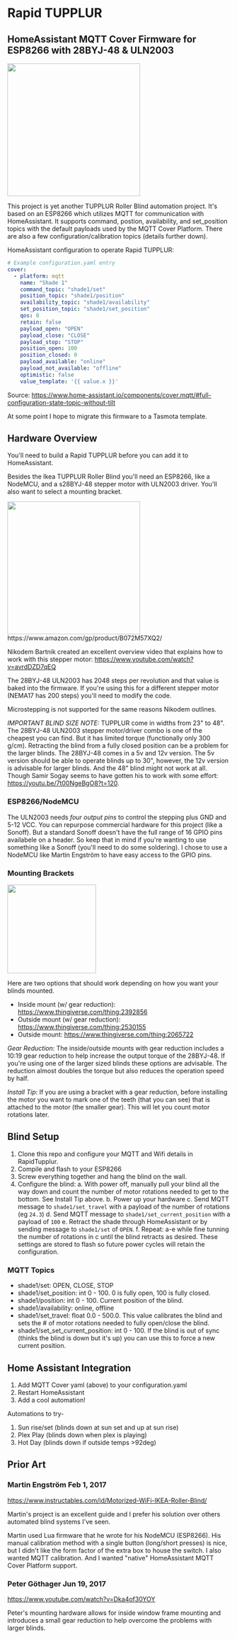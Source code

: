 # Rapid TUPPLUR

## HomeAssistant MQTT Cover Firmware for ESP8266 with 28BYJ-48 & ULN2003  

<img src="https://www.ikea.com/PIAimages/0602894_PE680588_S5.JPG" width="300px" />

This project is yet another TUPPLUR Roller Blind automation project. It's based on an ESP8266 which utilizes MQTT for communication with HomeAssistant. It supports command, postion, availability, and set_position topics with the default payloads used by the MQTT Cover Platform. There are also a few configuration/calibration topics (details further down).

HomeAssistant configuration to operate Rapid TUPPLUR: 

```yaml
# Example configuration.yaml entry
cover:
  - platform: mqtt
    name: "Shade 1"
    command_topic: "shade1/set"
    position_topic: "shade1/position"
    availability_topic: "shade1/availability"
    set_position_topic: "shade1/set_position"
    qos: 0
    retain: false
    payload_open: "OPEN"
    payload_close: "CLOSE"
    payload_stop: "STOP"
    position_open: 100
    position_closed: 0
    payload_available: "online"
    payload_not_available: "offline"
    optimistic: false
    value_template: '{{ value.x }}'
```
Source: https://www.home-assistant.io/components/cover.mqtt/#full-configuration-state-topic-without-tilt

At some point I hope to migrate this firmware to a Tasmota template.

## Hardware Overview

You'll need to build a Rapid TUPPLUR before you can add it to HomeAssistant.

Besides the Ikea TUPPLUR Roller Blind you'll need an ESP8266, like a NodeMCU, and a s28BYJ-48 stepper motor with ULN2003 driver. You'll also want to select a mounting bracket.

<img src="https://images-na.ssl-images-amazon.com/images/I/7115Yl4jXQL._SL1001_.jpg" width="300px" />
https://www.amazon.com/gp/product/B072M57XQ2/

Nikodem Bartnik created an excellent overview video that explains how to work with this stepper motor:
https://www.youtube.com/watch?v=avrdDZD7qEQ

The 28BYJ-48 ULN2003 has 2048 steps per revolution and that value is baked into the firmware. If you're using this for a different stepper
motor (NEMA17 has 200 steps) you'll need to modify the code.

Microstepping is not supported for the same reasons Nikodem outlines.

*IMPORTANT BLIND SIZE NOTE:* TUPPLUR come in widths from 23" to 48". The 28BYJ-48 ULN2003 stepper motor/driver combo is one of the cheapest you can find. But it has limited torque (functionally only 300 g/cm). Retracting the blind from a fully closed position can be a problem for the larger blinds. The 28BYJ-48 comes in a 5v and 12v version. The 5v version should be able to operate blinds up to 30", however, the 12v version is advisable for larger blinds. And the 48" blind might not work at all. Though Samir Sogay seems to have gotten his to work with some effort: https://youtu.be/7t00NgeBgO8?t=120. 

### ESP8266/NodeMCU

The ULN2003 needs *four output pins* to control the stepping plus GND and 5-12 VCC. You can repurpose commercial hardware for this project (like a Sonoff). But a standard Sonoff doesn't have the full range of 16 GPIO pins availabele on a header. So keep that in mind if you're wanting to use something like a Sonoff (you'll need to do some soldering). I chose to use a NodeMCU like Martin Engström to have easy access to the GPIO pins.

### Mounting Brackets

<img src="https://cdn.thingiverse.com/renders/66/95/c2/86/1c/45161d5cdbf2e0be0c94268e707b2872_preview_featured.jpg" width="200px" />

Here are two options that should work depending on how you want your blinds mounted.

* Inside mount (w/ gear reduction): https://www.thingiverse.com/thing:2392856
* Outside mount (w/ gear reduction): https://www.thingiverse.com/thing:2530155
* Outside mount: https://www.thingiverse.com/thing:2065722

*Gear Reduction*: The inside/outside mounts with gear reduction includes a 10:19 gear reduction to help increase the output torque of the 28BYJ-48. If you're using one of the larger sized blinds these options are advisable. The reduction almost doubles the torque but also reduces the operation speed by half.

*Install Tip*: If you are using a bracket with a gear reduction, before installing the motor you want to mark one of the teeth (that you can see) that is attached to the motor (the smaller gear). This will let you count motor rotations later.

## Blind Setup

 1. Clone this repo and configure your MQTT and Wifi details in RapidTupplur.
 2. Compile and flash to your ESP8266
 3. Screw everything together and hang the blind on the wall.
 4. Configure the blind:
   a. With power off, manually pull your blind all the way down and count the number of motor rotations needed to get to the bottom. See Install Tip above.
   b. Power up your hardware
   c. Send MQTT message to `shade1/set_travel` with a payload of the number of rotations (eg `24.3`)
   d. Send MQTT message to `shade1/set_current_position` with a payload of `100`
   e. Retract the shade through HomeAssistant or by sending message to `shade1/set` of `OPEN`.
   f. Repeat: a-e while fine tunning the number of rotations in c until the blind retracts as desired. These settings are stored to flash so future power cycles will retain the configuration.

### MQTT Topics

 * shade1/set: OPEN, CLOSE, STOP
 * shade1/set_position: int 0 - 100. 0 is fully open, 100 is fully closed.
 * shade1/position: int 0 - 100. Current position of the blind.
 * shade1/availability: online, offline
 * shade1/set_travel: float 0.0 - 500.0. This value calibrates the blind and sets the # of motor rotations needed to fully open/close the blind.
 * shade1/set_set_current_position: int 0 - 100. If the blind is out of sync (thinks the blind is down but it's up) you can use this to force a new current position.

## Home Assistant Integration

 1. Add MQTT Cover yaml (above) to your configuration.yaml
 2. Restart HomeAssistant
 3. Add a cool automation!
 
 Automations to try-
 
 1. Sun rise/set (blinds down at sun set and up at sun rise)
 2. Plex Play (blinds down when plex is playing)
 3. Hot Day (blinds down if outside temps >92deg)

## Prior Art

### Martin Engström Feb 1, 2017

https://www.instructables.com/id/Motorized-WiFi-IKEA-Roller-Blind/

Martin's project is an excellent guide and I prefer his solution over others automated blind systems I've seen. 

Martin used Lua firmware that he wrote for his NodeMCU (ESP8266). His manual calibration method with a single button (long/short presses) is nice, but I didn't like the form factor of the extra box to house the switch. I also wanted MQTT calibration. And I wanted "native" HomeAssistant MQTT Cover Platform support.

### Peter Göthager Jun 19, 2017

https://www.youtube.com/watch?v=Dka4of30YOY

Peter's mounting hardware allows for inside window frame mounting and introduces a small gear reduction to help overcome the problems with larger blinds.
